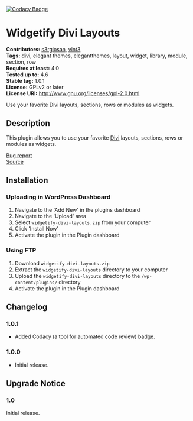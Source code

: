 [![Codacy Badge](https://api.codacy.com/project/badge/Grade/1eba0655c6fb4afdb2fa06c630aeb7f5)](https://www.codacy.com/app/s3rgiosan/widgetify-divi-layouts?utm_source=github.com&amp;utm_medium=referral&amp;utm_content=vint3creative/widgetify-divi-layouts&amp;utm_campaign=Badge_Grade)

# Widgetify Divi Layouts #
**Contributors:** [s3rgiosan](https://profiles.wordpress.org/s3rgiosan), [vint3](https://profiles.wordpress.org/vint3)  
**Tags:** divi, elegant themes, elegantthemes, layout, widget, library, module, section, row    
**Requires at least:** 4.0    
**Tested up to:** 4.6    
**Stable tag:** 1.0.1    
**License:** GPLv2 or later    
**License URI:** http://www.gnu.org/licenses/gpl-2.0.html    

Use your favorite Divi layouts, sections, rows or modules as widgets.

## Description ##

This plugin allows you to use your favorite [Divi](http://www.elegantthemes.com/gallery/divi/) layouts, sections, rows or modules as widgets.  

[Bug report](https://github.com/vint3creative/widgetify-divi-layouts/issues)  
[Source](https://github.com/vint3creative/widgetify-divi-layouts)  

## Installation ##

### Uploading in WordPress Dashboard ###

1. Navigate to the 'Add New' in the plugins dashboard
2. Navigate to the 'Upload' area
3. Select `widgetify-divi-layouts.zip` from your computer
4. Click 'Install Now'
5. Activate the plugin in the Plugin dashboard

### Using FTP ###

1. Download `widgetify-divi-layouts.zip`
2. Extract the `widgetify-divi-layouts` directory to your computer
3. Upload the `widgetify-divi-layouts` directory to the `/wp-content/plugins/` directory
4. Activate the plugin in the Plugin dashboard

## Changelog ##

### 1.0.1 ###
* Added Codacy (a tool for automated code review) badge.  

### 1.0.0 ###
* Initial release.  

## Upgrade Notice ##

### 1.0 ###
Initial release.  
